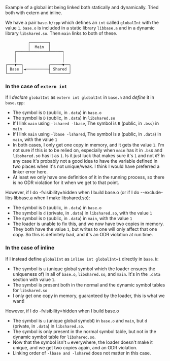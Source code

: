 Example of a global int being linked both statically and dynamically. Tried both with extern and inline.

We have a pair `base.h/cpp` which defines an `int`  called `globalInt` with the value `1`. `base.o` is included in a static library `libbase.a` and in a dynamic library `libshared.so`. Then `main` links to both of these.
 

              ┌────────┐
              │  Main  │
        ┌─────┴────────┴─────┐
        │                    │
        │                    │
    ┌───▼──┐           ┌─────▼──┐
    │ Base │◄──────────┤ Shared │
    └──────┘           └────────┘

 

### In the case of `extern int`

If I _declare_ `globalInt` as `extern int globalInt` in `base.h` and _define_ it in `base.cpp`:

- The symbol is `D` (public, in `.data`) in `base.o`
- The symbol is `D` (public, in `.data`) in `libshared.so`
- If I link `main` using `-lshared -lbase`, The symbol is `B` (public, in `.bss`) in `main`
- If I link `main` using `-lbase -lshared`, The symbol is `D` (public, in `.data`) in `main`, with the value `1`
- In both cases, I only get one copy in memory, and it gets the value `1`. I'm not sure if this is to be relied on, especially when `main` has it in `.bs`s and `libshared.s`o has it as `1`. Is it just luck that makes sure it's `1` and not `0`? In any case it's probably not a good idea to have the variable defined in two places when it's not unique/weak. I think I would have preferred a linker error here.
- At least we only have one definition of it in the running process, so there is no ODR violation for it when we get to that point. 

However, if I do -fvisibility=hidden when I build base.o (or if I do --exclude-libs libbase.a when I make libshared.so):

- The symbol is `D` (public, in `.data`) in `base.o`
- The symbol is `d` (private, in `.data`) in `libshared.so`, with the value `1`
- The symbol is `D` (public, in `.data`) in `main`, with the value `1`
- The loader is unable to fix this, and we now have two copies in memory. They both have the value `1`, but writes to one will only affect that one copy. So this is definitely bad, and it's an ODR violation at run time.

 
### In the case of inline

If I instead define `globalInt` as `inline int globalInt=1` directly in `base.h`:
	
- The symbol is `u` (unique global symbol which the loader ensures the uniqueness of) in all of `base.o`, `libshared.so`, and `main`. It's in the `.data` section with value `1`.
- The symbol is present both in the normal and the dynamic symbol tables for `libshared.so`
- I only get one copy in memory, guaranteed by the loader, this is what we want!

However, if I do -fvisibility=hidden when I build base.o

- The symbol is `u` (unique global symobl) in `base.o` and `main`, but `d` (private, in `.data`) in `libshared.so`.
- The symbol is only present in the normal symbol table, but not in the dynamic symbol table for `libshared.so`.
- Now that the symbol isn't `u` everywhere, the loader doesn't make it unique, and we get two copies again, and an ODR violation.
- Linking order of `-lbase and -lshared` does not matter in this case.
